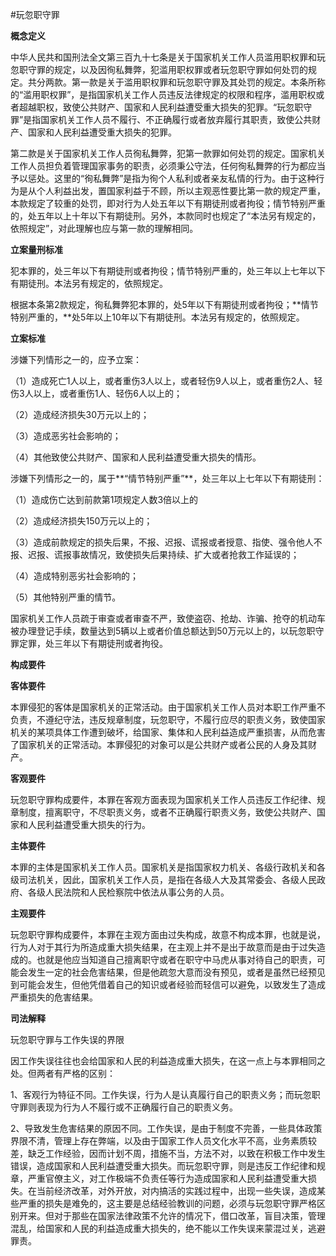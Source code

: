#玩忽职守罪

 
**概念定义**

中华人民共和国刑法全文第三百九十七条是关于国家机关工作人员滥用职权罪和玩忽职守罪的规定，以及因徇私舞弊，犯滥用职权罪或者玩忽职守罪如何处罚的规定。共分两款。第一款是关于滥用职权罪和玩忽职守罪及其处罚的规定。本条所称的“滥用职权罪”，是指国家机关工作人员违反法律规定的权限和程序，滥用职权或者超越职权，致使公共财产、国家和人民利益遭受重大损失的犯罪。“玩忽职守罪”是指国家机关工作人员不履行、不正确履行或者放弃履行其职责，致使公共财产、国家和人民利益遭受重大损失的犯罪。

第二款是关于国家机关工作人员徇私舞弊，犯第一款罪如何处罚的规定。国家机关工作人员担负着管理国家事务的职责，必须秉公守法，任何徇私舞弊的行为都应当予以惩处。这里的“徇私舞弊”是指为徇个人私利或者亲友私情的行为。由于这种行为是从个人利益出发，置国家利益于不顾，所以主观恶性要比第一款的规定严重，本款规定了较重的处罚，即对行为人处五年以下有期徒刑或者拘役；情节特别严重的，处五年以上十年以下有期徒刑。另外，本款同时也规定了“本法另有规定的，依照规定”，对此理解也应与第一款的理解相同。

**立案量刑标准**

犯本罪的，处三年以下有期徒刑或者拘役；情节特别严重的，处三年以上七年以下有期徒刑。本法另有规定的，依照规定。

根据本条第2款规定，徇私舞弊犯本罪的，处5年以下有期徒刑或者拘役；**情节特别严重的，**处5年以上10年以下有期徒刑。本法另有规定的，依照规定。

**立案标准**

涉嫌下列情形之一的，应予立案：

（1）造成死亡1人以上，或者重伤3人以上，或者轻伤9人以上，或者重伤2人、轻伤3人以上，或者重伤1人、轻伤6人以上的；

（2）造成经济损失30万元以上的；

（3）造成恶劣社会影响的；

（4）其他致使公共财产、国家和人民利益遭受重大损失的情形。

涉嫌下列情形之一的，属于**“情节特别严重”**，处三年以上七年以下有期徒刑：

（1）造成伤亡达到前款第1项规定人数3倍以上的

（2）造成经济损失150万元以上的；

（3）造成前款规定的损失后果，不报、迟报、谎报或者授意、指使、强令他人不报、迟报、谎报事故情况，致使损失后果持续、扩大或者抢救工作延误的；

（4）造成特别恶劣社会影响的；

（5）其他特别严重的情节。

国家机关工作人员疏于审查或者审查不严，致使盗窃、抢劫、诈骗、抢夺的机动车被办理登记手续，数量达到5辆以上或者价值总额达到50万元以上的，以玩忽职守罪定罪，处三年以下有期徒刑或者拘役。

 

**构成要件**

**客体要件**

本罪侵犯的客体是国家机关的正常活动。由于国家机关工作人员对本职工作严重不负责，不遵纪守法，违反规章制度，玩忽职守，不履行应尽的职责义务，致使国家机关的某项具体工作遭到破坏，给国家、集体和人民利益造成严重损害，从而危害了国家机关的正常活动。本罪侵犯的对象可以是公共财产或者公民的人身及其财产。

**客观要件**

玩忽职守罪构成要件，本罪在客观方面表现为国家机关工作人员违反工作纪律、规章制度，擅离职守，不尽职责义务，或者不正确履行职责义务，致使公共财产、国家和人民利益遭受重大损失的行为。

**主体要件**

本罪的主体是国家机关工作人员。国家机关是指国家权力机关、各级行政机关和各级司法机关，因此，国家机关工作人员，是指在各级人大及其常委会、各级人民政府、各级人民法院和人民检察院中依法从事公务的人员。

**主观要件**

玩忽职守罪构成要件，本罪在主观方面由过失构成，故意不构成本罪，也就是说，行为人对于其行为所造成重大损失结果，在主观上并不是出于故意而是由于过失造成的。也就是他应当知道自己擅离职守或者在职守中马虎从事对待自己的职责，可能会发生一定的社会危害结果，但是他疏忽大意而没有预见，或者是虽然已经预见到可能会发生，但他凭借着自己的知识或者经验而轻信可以避免，以致发生了造成严重损失的危害结果。

**司法解释**

玩忽职守罪与工作失误的界限

因工作失误往往也会给国家和人民的利益造成重大损失，在这一点上与本罪相同之处。但两者有严格的区别：

1、客观行为特征不同。工作失误，行为人是认真履行自己的职责义务；而玩忽职守罪则表现为行为人不履行或不正确履行自己的职责义务。

2、导致发生危害结果的原因不同。工作失误，是由于制度不完善，一些具体政策界限不清，管理上存在弊端，以及由于国家工作人员文化水平不高，业务素质较差，缺乏工作经验，因而计划不周，措施不当，方法不对，以致在积极工作中发生错误，造成国家和人民利益遭受重大损失。而玩忽职守罪，则是违反工作纪律和规章，严重官僚主义，对工作极端不负责任等行为造成国家和人民利益遭受重大损失。在当前经济改革，对外开放，对内搞活的实践过程中，出现一些失误，造成某些严重的损失是难免的，这主要是总结经验教训的问题，必须与玩忽职守罪严格区别开来。但对于那些在国家法律政策不允许的情况下，借口改革，盲目决策，管理混乱，给国家和人民的利益造成重大损失的，绝不能以工作失误来蒙混过关，逃避罪责。  
